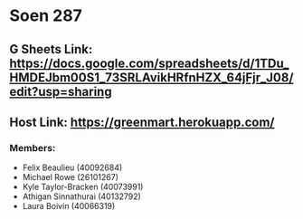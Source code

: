 # Soen 287
## G Sheets Link: https://docs.google.com/spreadsheets/d/1TDu_HMDEJbm00S1_73SRLAvikHRfnHZX_64jFjr_J08/edit?usp=sharing
## Host Link: https://greenmart.herokuapp.com/

### Members:
- Felix Beaulieu (40092684)
- Michael Rowe (26101267)
- Kyle Taylor-Bracken (40073991)
- Athigan Sinnathurai (40132792)
- Laura Boivin (40066319)